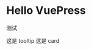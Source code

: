 # Hello VuePress

测试

<a-tooltip title="tooltip 标题">
这是 tooltip
</a-tooltip>


<a-card title="card 标题">
这是 card
</a-card>